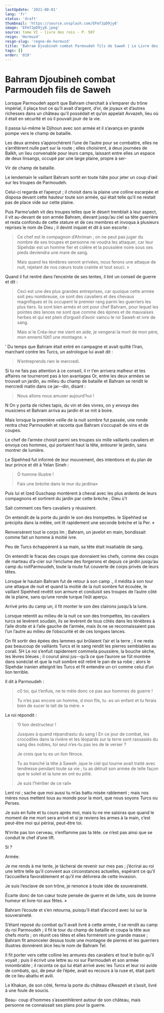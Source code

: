 ```yaml
---
lastUpdate: '2021-08-01'
lang: 'fr'
status: 'draft'
thumbnail: 'https://source.unsplash.com/EFm7JpD9jy8'
image: 'EFm7JpD9jy8.jpeg'
source: tome VI - livre des rois - P. 507
reign: 'Hormuzd'
reign-slug: 'regne-de-hormuzd'
title: 'Bahram Djoubineh combat Parmoudeh fils de Saweh | Le Livre des Rois | Shâhnâmeh'
tags: []
order: '019'
---
```


<!-- LTeX: language=fr -->

# Bahram Djoubineh combat Parmoudeh fils de Saweh

Lorsque Parmoudeh apprit que Bahram cherchait à s’emparer du trône impérial, il plaça tout ce qu’il avait d’argent, d’or, de joyaux et d’autres richesses dans un château qu’il possédait et qu’on appelait Avvazeh, lieu où il était en sécurité et où il pouvait jouir de la vie.

Il passa lui-même le Djihoun avec son armée et il s’avança en grande pompe vers le champ de bataille.

Les deux armées s’approchèrent l’une de l’autre pour se combattre, elles ne s’arrêtèrent nulle part sur la route ; elles choisirent, à deux journées de Balkh, un lieu convenable pour leurs camps, laissant entre elles un espace de deux linsangs, occupé par une large plaine, propre à ser-

Vir de champ de bataille.

Le lendemain le vaillant Bahram sortit en toute hâte pour jeter un coup d’œil sur les troupes de Parmoudeh.

Celui-ci regarda et l’aperçut ; il choisit dans la plaine une colline escarpée et disposa devant cette hauteur toute son armée, qui était telle qu’il ne restait pas de place vide sur cette plaine.

Puis Parmo’udeh vit des troupes telles que le désert tremblait à leur aspect, il vit au-devant de son armée Bahram, élevant jusqu’au ciel sa tête guerrière et resta confondu de cette stature et de ces membres et invoqua à plusieurs reprises le nom de Dieu ; il devint inquiet et dit à son escorte :

> Ce chef est le compagnon d’Ahriman ; on ne peut pas juger du nombre de ses troupes et personne ne voudra les attaquer, car leur Sipehdar est un homme fier et colère et la poussière noire sous ses pieds deviendra une mare de sang.
>
> Mais quand les ténèbres seront arrivées, nous ferons une attaque de nuit, rejetant de nos cœurs toute crainte et tout souci. »

Quand il fut rentré dans l’enceinte de ses tentes, il tint un conseil de guerre et dit :

> Ceci est une des plus grandes entreprises, car quoique cette armée soit peu nombreuse, ce sont des cavaliers et des chevaux magnifiques et ils occupent le premier rang parmi les guerriers les plus tiers. lis sont bien armés et ont pour chef Bahram, pour lequel les pointes des lances ne sont que comme des épines et de mauvaises herbes et qui est plein d’orgueil d’avoir vaincu le roi Saweh et ivre de sang.
>
> Mais si le Créa-leur me vient en aide, je vengerai la mort de mon père, mon ennemi fûti1 une montagne. »

’
Du temps que Bahram était entré en campagne et avait quitté l’Iran, marchant contre les Turcs, un astrologue lui avait dit :

> N’entreprends rien le mercredi.

Si tu ne fais pas attention à ce conseil, il rr t’en arrivera malheur et tes affaires ne tourneront pas à ton avantagea Or, entre les deux armées se trouvait un jardin, au milieu du champ de bataille et Bahram se rendit le mercredi matin dans ce jar--din, disant :

> Nous allons nous amuser aujourd’hui !

N On y porta de riches tapis, du vin et des vivres, on y envoya des musiciens et Bahram arriva au jardin ét se mit à boire.

Mais lorsque la première veille de la nuit sombre fut passée, une ronde rentra chez Parmoudeh et raconta que Bahram s’occupait de vins et de coupes.

Le chef de l’armée choisit parmi ses troupes six mille vaillants cavaliers et envoya ces hommes, qui portaient haut la tête, entourer le jardin, sans montrer de lumière.

Le Sipehhed fut informé de leur mouvement, des intentions et du plan de leur prince et dit à Yelan Sineh :

> Ô homme illustre !
>
> Fais une brèche dans le mur du jardina»

Puis lui et Ized Guschasp montèrent à cheval avec les plus ardents de leurs compagnons et sortirent du jardin par cette brèche ; Dieu ù’t

Sait comment ces fiers cavaliers y réussirent.

On entendit de la porte du jardin le son des trompettes. le Sipehhed se précipita dans la mêlée, ont lit rapidement une seconde brèche et la Per. »

Renversèrent tout le corps lm ; Bahram, un javelot en main, bondissait comme fait un homme à moitié ivre.

Peu de Turcs échappèrent à sa main, sa tête était insatiable de sang.

On entendit le fracas des coups que donnaient les chefs, comme des coups de marteau d’a-cier sur l’enclume des forgerons et depuis ce jardin jusqu’au camp du roitParmoudeh, toute la route fut couverte de corps privés de leurs têtes.

Lorsque le hautain Bahram fut de retour à son camp ., il médita à son tour une attaque de nuit et quand la moitié de la nuit sombre fut écoulée, le vaillant Sipehhed revêtit son armure et conduisit ses troupes de l’autre côté de la plaine, sans qu’une ronde turque l’eût aperçu.

Arrivé près du camp un, il fit monter le son des clairons jusqu’à la lune.

Lorsque retentit au milieu de la nuit ce son des trompettes, les cavaliers turcs se levèrent soudain, ils se levèrent de tous côtés dans les ténèbres à l’aile droite et à l’aile gauche de l’armée, mais ils ne se reconnaissaient pas l’un l’autre au milieu de l’obscurité et de ces longues lances.

On fit sortir des épées des lammes qui brûlaient l’air et la terre ; il ne resta pas beaucoup de vaillants Turcs et le sang rendit les pierres semblables au corail. 5H Le roi s’enfuit rapidement commeila poussière, la bouche sèche, les lèvres bleues ; il courut ainsi jus--qu’à ce que l’aurore se fût montrée dans sonéclat et que la nuit sombre eût retiré le pan de sa robe ; alors le Sipehdar iranien atteignit les Turcs et fit entendre un cri comme celui d’un lion terrible.

Il dit à Parmoudeh :

> c0 toi, qui t’enfuis, ne te mêle donc ce pas aux hommes de guerre !
>
> Tu n’es pas encore un homme, d mon fils, tu .es un enfant et tu ferais bien de sucer le lait de ta mère. »

Le roi répondit :

> ’0 lion destructeur !
>
> Jusques à quand répandrastu du sang î En ce jour de combat, les crocodiles dans la rivière et les léopards sur la terre sont rassasiés du sang des nobles, toi seul n’es-tu pas les de le verser ?
>
> Je crois que tu es un lion féroce.
>
> Tu as tranché la tête à Saweh ,ique le ciel qui tourne avait traité avec tendresse pendant toute sa vie ; tu as détruit son armée de telle façon que le soleil et la lune en ont eu pitié.
>
> Je suis l’héritier de ce rail»

Lent roi ; sache que moi aussi tu m’as battu misée rablement ; mais nos mères nous mettent tous au monde pour la mort, que nous soyons Turcs ou Perses.

Je suis en fuite et tu cours après moi, mais tu ne me saisiras que quand le moment de me mort sera arrivé et si je reviens les armes à la main, c’est peut-être moi qui périrai, peut-être toi.

N’irrite pas ton cerveau, n’enflamme pas ta tète. ce n’est pas ainsi que se conduit le chef d’une lift.

5l ?

Armée.

Je me rends à me tente, je tâcherai de revenir sur mes pas ; j’écrirai au roi une lettre telle qu’il convient aux circonstances actuelles, espérant ce qu’il l’accueillera favorablement et qu’il me délivrera de cette invasion.

Je suis l’esclave de son trône, je renonce à toute idée de souveraineté.

Écarte donc de ton cœur toute pensée de guerre et de lutte, sois de bonne humeur et livre-toi aux fêtes. »

Bahram l’écoute et s’en retourna, puisqu’il était d’accord avec lui sur la souveraineté.

S’étant reposé du combat qu’il avait livré à cette armée, il se rendit au camp du roi Parmoudeh ; il fit le tour du champ de bataille et coupa la tête aux chefs morts ; on réunit ces têtes et elles formèrent une grande masse ; Bahram fit amonceler dessus toute une montagne de pierres et les guerriers illustres donnèrent àlce lieu le nom de Bahram Tel.

Il fit porter vers cette colline les armures des cavaliers et tout le butin qu’il voyait ; puis il écrivit une lettre au roi sur Parmoudeh et son armée innombrable ; il raconta ce qui lui était arrivé avec les Turcs et leur roi avide de combats, qui, de peur de l’épée, avait eu recours à la ruse et, était parti de ce lieu abattu et avili.

Le Khakan, de son côté, ferma la porte du château d’Awazeh et s’assit, livré à une foule de soucis.

Beau-
coup d’hommes s’assemhlèrent autour de son château, mais personne ne connaissait ses plans pour la guerre.
